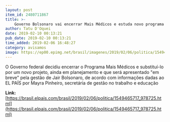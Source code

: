 ```yaml
---
layout: post
item_id: 2480711867
title: >-
    Governo Bolsonaro vai encerrar Mais Médicos e estuda novo programa para atender cidades vulneráveis
author: Tatu D'Oquei
date: 2019-02-10 00:13:21
pub_date: 2019-02-10 00:13:21
time_added: 2019-02-06 16:48:27
category: avisamos
image: https://ep00.epimg.net/brasil/imagenes/2019/02/06/politica/1549465717_978725_1549465928_rrss_normal.jpg
---
```


O Governo federal decidiu encerrar o Programa Mais Médicos e substituí-lo por um novo projeto, ainda em planejamento e que será apresentado "em breve" pela gestão de Jair Bolsonaro, de acordo com informações dadas ao EL PAÍS por Mayra Pinheiro, secretária de gestão no trabalho e educação

**Link:** [https://brasil.elpais.com/brasil/2019/02/06/politica/1549465717_978725.html](https://brasil.elpais.com/brasil/2019/02/06/politica/1549465717_978725.html)

